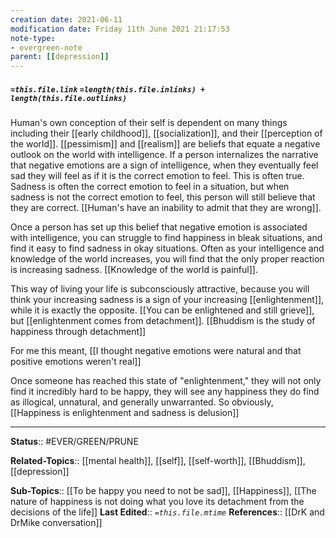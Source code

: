 ```yaml
---
creation date: 2021-06-11
modification date: Friday 11th June 2021 21:17:53
note-type:
- evergreen-note
parent: [[depression]]
---
```


##### `=this.file.link` `=length(this.file.inlinks) + length(this.file.outlinks)`

Human's own conception of their self is dependent on many things including their [[early childhood]], [[socialization]], and their [[perception of the world]]. [[pessimism]] and [[realism]] are beliefs that equate a negative outlook on the world with intelligence. If a person internalizes the narrative that negative emotions are a sign of intelligence, when they eventually feel sad they will feel as if it is the correct emotion to feel. This is often true. Sadness is often the correct emotion to feel in a situation, but when sadness is not the correct emotion to feel, this person will still believe that they are correct. [[Human's have an inability to admit that they are wrong]]. 

Once a person has set up this belief that negative emotion  is associated with intelligence, you can struggle to find happiness in bleak situations, and find it easy to find sadness in okay situations. Often as your intelligence and knowledge of the world increases, you will find that the only proper reaction is increasing sadness. [[Knowledge of the world is painful]]. 

This way of living your life is subconsciously attractive, because you will think your increasing sadness is a sign of your increasing [[enlightenment]], while it is exactly the opposite. [[You can be enlightened and still grieve]], but [[enlightenment comes from detachment]]. [[Bhuddism is the study of happiness through detachment]]

For me this meant, [[I thought negative emotions were natural and that positive emotions weren't real]]

Once someone has reached this state of "enlightenment," they will not only find it incredibly hard to be happy, they will see any happiness they do find as illogical, unnatural, and generally unwarranted. So obviously, [[Happiness is enlightenment and sadness is delusion]]

---
**Status**:: #EVER/GREEN/PRUNE  

**Related-Topics**:: [[mental health]], [[self]], [[self-worth]], [[Bhuddism]], [[depression]]
	
**Sub-Topics**:: [[To be happy you need to not be sad]], [[Happiness]], [[The nature of happiness is not doing what you love its detachment from the decisions of the life]]
	**Last Edited**:: *`=this.file.mtime`*
**References**:: [[DrK and DrMike conversation]]